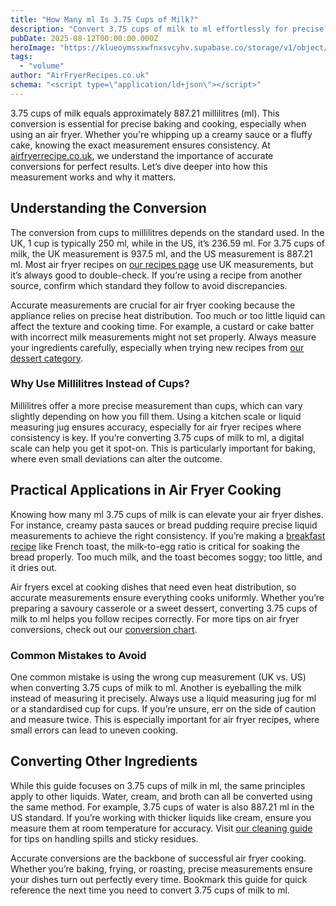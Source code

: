 ```yaml
---
title: "How Many ml Is 3.75 Cups of Milk?"
description: "Convert 3.75 cups of milk to ml effortlessly for precise baking and cooking with this simple measurement guide."
pubDate: 2025-08-12T00:00:00.000Z
heroImage: "https://klueoymssxwfnxsvcyhv.supabase.co/storage/v1/object/public/md/how-many-ml-is-3-75-cups-of-milk-7bf64ec3.webp"
tags:
  - "volume"
author: "AirFryerRecipes.co.uk"
schema: "<script type=\"application/ld+json\"></script>"
---
```


<p>3.75 cups of milk equals approximately 887.21 millilitres (ml). This conversion is essential for precise baking and cooking, especially when using an air fryer. Whether you're whipping up a creamy sauce or a fluffy cake, knowing the exact measurement ensures consistency. At <a href=https://www.airfryerrecipe.co.uk/>airfryerrecipe.co.uk</a>, we understand the importance of accurate conversions for perfect results. Let’s dive deeper into how this measurement works and why it matters.</p>

<h2>Understanding the Conversion</h2>
<p>The conversion from cups to millilitres depends on the standard used. In the UK, 1 cup is typically 250 ml, while in the US, it’s 236.59 ml. For 3.75 cups of milk, the UK measurement is 937.5 ml, and the US measurement is 887.21 ml. Most air fryer recipes on <a href=https://www.airfryerrecipe.co.uk/recipes>our recipes page</a> use UK measurements, but it’s always good to double-check. If you’re using a recipe from another source, confirm which standard they follow to avoid discrepancies.</p>

<p>Accurate measurements are crucial for air fryer cooking because the appliance relies on precise heat distribution. Too much or too little liquid can affect the texture and cooking time. For example, a custard or cake batter with incorrect milk measurements might not set properly. Always measure your ingredients carefully, especially when trying new recipes from <a href=https://www.airfryerrecipe.co.uk/recipe-category/dessert>our dessert category</a>.</p>

<h3>Why Use Millilitres Instead of Cups?</h3>
<p>Millilitres offer a more precise measurement than cups, which can vary slightly depending on how you fill them. Using a kitchen scale or liquid measuring jug ensures accuracy, especially for air fryer recipes where consistency is key. If you’re converting 3.75 cups of milk to ml, a digital scale can help you get it spot-on. This is particularly important for baking, where even small deviations can alter the outcome.</p>

<h2>Practical Applications in Air Fryer Cooking</h2>
<p>Knowing how many ml 3.75 cups of milk is can elevate your air fryer dishes. For instance, creamy pasta sauces or bread pudding require precise liquid measurements to achieve the right consistency. If you’re making a <a href=https://www.airfryerrecipe.co.uk/recipe-category/breakfast>breakfast recipe</a> like French toast, the milk-to-egg ratio is critical for soaking the bread properly. Too much milk, and the toast becomes soggy; too little, and it dries out.</p>

<p>Air fryers excel at cooking dishes that need even heat distribution, so accurate measurements ensure everything cooks uniformly. Whether you’re preparing a savoury casserole or a sweet dessert, converting 3.75 cups of milk to ml helps you follow recipes correctly. For more tips on air fryer conversions, check out our <a href=https://www.airfryerrecipe.co.uk/air-fryer-conversion-chart>conversion chart</a>.</p>

<h3>Common Mistakes to Avoid</h3>
<p>One common mistake is using the wrong cup measurement (UK vs. US) when converting 3.75 cups of milk to ml. Another is eyeballing the milk instead of measuring it precisely. Always use a liquid measuring jug for ml or a standardised cup for cups. If you’re unsure, err on the side of caution and measure twice. This is especially important for air fryer recipes, where small errors can lead to uneven cooking.</p>

<h2>Converting Other Ingredients</h2>
<p>While this guide focuses on 3.75 cups of milk in ml, the same principles apply to other liquids. Water, cream, and broth can all be converted using the same method. For example, 3.75 cups of water is also 887.21 ml in the US standard. If you’re working with thicker liquids like cream, ensure you measure them at room temperature for accuracy. Visit <a href=https://www.airfryerrecipe.co.uk/air-fryer-cleaner>our cleaning guide</a> for tips on handling spills and sticky residues.</p>

<p>Accurate conversions are the backbone of successful air fryer cooking. Whether you’re baking, frying, or roasting, precise measurements ensure your dishes turn out perfectly every time. Bookmark this guide for quick reference the next time you need to convert 3.75 cups of milk to ml.</p>